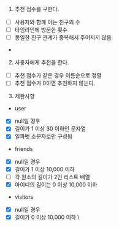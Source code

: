 1. 추천 점수를 구한다.
- [ ] 사용자와 함께 아는 친구의 수 
- [ ] 타임라인에 방문한 횟수
- [ ] 동일한 친구 관계가 중복해서 주어지지 않음.
- 
2. 사용자에게 추천을 한다.
- [ ] 추천 점수가 같은 경우 이름순으로 정렬
- [ ] 추천 점수가 0이면 추천하지 않는디.

3. 제한사항
* user
- [x] null일 경우
- [x] 길이가 1 이상 30 이하인 문자열
- [x] 일파벳 소문자로만 구성됨
* friends
- [x] null일 경우
- [x] 길이가 1 이상 10,000 이하
- [ ] 각 원소의 길이가 2인 리스트 배열
- [x] 아이디의 길이는 0 이상 10,000 이하
* visitors
- [x] null일 경우
- [x] 길이가 0 이상 10,000 이하
\

